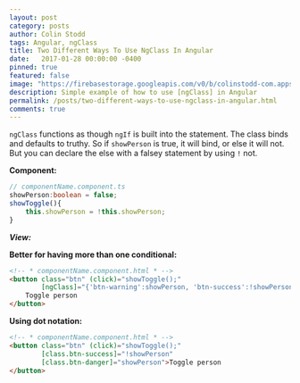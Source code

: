 ```yaml
---
layout: post
category: posts
author: Colin Stodd
tags: Angular, ngClass
title: Two Different Ways To Use NgClass In Angular
date:   2017-01-28 00:00:00 -0400
pinned: true
featured: false
image: "https://firebasestorage.googleapis.com/v0/b/colinstodd-com.appspot.com/o/images%2F2019%2Fangular_logo.png?alt=media&token=c049718f-eef9-4c4a-9ce9-73fcb3e271cc"
description: Simple example of how to use [ngClass] in Angular
permalink: /posts/two-different-ways-to-use-ngclass-in-angular.html
comments: true
---
```


`ngClass` functions as though `ngIf` is built into the statement. The class binds and defaults to truthy. So if `showPerson` is true, it will bind, or else it will not. But you can declare the else with a falsey statement by using `!` not.

**Component:**
```typescript
// componentName.component.ts
showPerson:boolean = false;
showToggle(){
    this.showPerson = !this.showPerson;
}
```

***View:***

**Better for having more than one conditional:**
```html
<!-- * componentName.component.html * -->
<button class="btn" (click)="showToggle();"
        [ngClass]="{'btn-warning':showPerson, 'btn-success':!showPerson}">
    Toggle person
</button>
```

**Using dot notation:**
```html
<!-- * componentName.component.html * -->
<button class="btn" (click)="showToggle();"
        [class.btn-success]="!showPerson"
        [class.btn-danger]="showPerson">Toggle person
</button>
```
